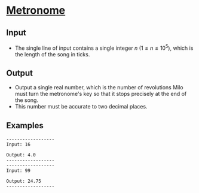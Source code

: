# [Metronome](https://open.kattis.com/problems/metronome)
## Input
- The single line of input contains a single integer $n$ $(1 \le n \le 10^5)$, which is the length of the song in ticks.
## Output
- Output a single real number, which is the number of revolutions Milo must turn the metronome's key so that it stops precisely at the end of the song.
- This number must be accurate to two decimal places.
## Examples
```
------------------
Input: 16

Output: 4.0
------------------
------------------
Input: 99

Output: 24.75
------------------
```
